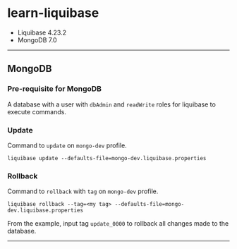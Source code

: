 # learn-liquibase

- Liquibase 4.23.2
- MongoDB 7.0
___
## MongoDB
### Pre-requisite for MongoDB
A database with a user with `dbAdmin` and `readWrite` roles for liquibase to execute commands. 

### Update
Command to `update` on `mongo-dev` profile.
```
liquibase update --defaults-file=mongo-dev.liquibase.properties
```
### Rollback
Command to `rollback` with `tag` on `mongo-dev` profile.
```
liquibase rollback --tag=<my tag> --defaults-file=mongo-dev.liquibase.properties
```
From the example, input tag `update_0000` to rollback all changes made to the database.
___